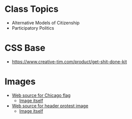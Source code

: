 # Class Topics
* Alternative Models of Citizenship
* Participatory Politics

# CSS Base
* https://www.creative-tim.com/product/get-shit-done-kit

# Images
* [Web source for Chicago flag](https://www.csmithchicago.com/chicago/)
  * [Image itself](https://static1.squarespace.com/static/58fa6c0146c3c493b8943525/58fa769f6a49637db3027281/58fe1de95016e131e6ca28e0/1493048812596/IMG_9135.jpg?format=750w)
* [Web source for header protest image](https://news.vice.com/article/asking-for-protests-to-stop-after-nypd-killings-is-standing-on-the-wrong-side-of-history)
  * [Image itself](https://news-images.vice.com/images/articles/meta/2014/12/22/calling-for-protests-to-stop-after-nypd-killings-is-to-stand-on-the-wrong-side-of-history-1419290058.jpg?crop=1xw:0.43567251461988304xh;0xw,0.30701754385964913xh&resize=2000:*&output-format=image/jpeg&output-quality=75)
